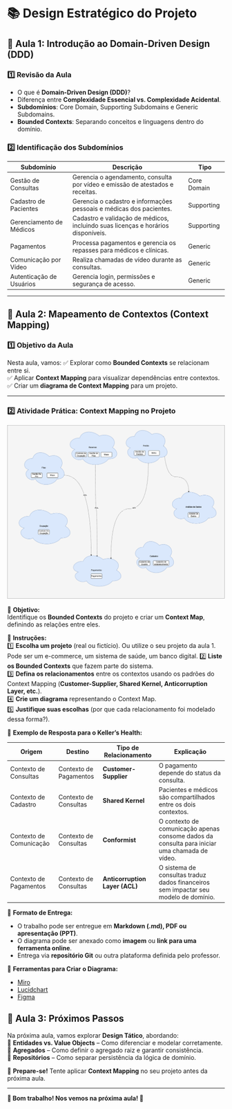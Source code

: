 # 📚 Design Estratégico do Projeto

## 📌 Aula 1: Introdução ao Domain-Driven Design (DDD)

### **1️⃣ Revisão da Aula**
- O que é **Domain-Driven Design (DDD)**?
- Diferença entre **Complexidade Essencial vs. Complexidade Acidental**.
- **Subdomínios**: Core Domain, Supporting Subdomains e Generic Subdomains.
- **Bounded Contexts**: Separando conceitos e linguagens dentro do domínio.

### **2️⃣ Identificação dos Subdomínios**
| **Subdomínio**              | **Descrição**                                                                                      | **Tipo**         |
|-----------------------------|--------------------------------------------------------------------------------------------------|------------------|
| Gestão de Consultas         | Gerencia o agendamento, consulta por vídeo e emissão de atestados e receitas.                   | Core Domain      |
| Cadastro de Pacientes       | Gerencia o cadastro e informações pessoais e médicas dos pacientes.                             | Supporting       |
| Gerenciamento de Médicos    | Cadastro e validação de médicos, incluindo suas licenças e horários disponíveis.                | Supporting       |
| Pagamentos                  | Processa pagamentos e gerencia os repasses para médicos e clínicas.                            | Generic          |
| Comunicação por Vídeo       | Realiza chamadas de vídeo durante as consultas.                                                | Generic          |
| Autenticação de Usuários    | Gerencia login, permissões e segurança de acesso.                                              | Generic          |

---

## 📌 Aula 2: Mapeamento de Contextos (Context Mapping)

### **1️⃣ Objetivo da Aula**
Nesta aula, vamos:
✅ Explorar como **Bounded Contexts** se relacionam entre si.  
✅ Aplicar **Context Mapping** para visualizar dependências entre contextos.  
✅ Criar um **diagrama de Context Mapping** para um projeto.  

---

### **2️⃣ Atividade Prática: Context Mapping no Projeto**


![MappingContext](./DDD2.drawio.png)

📌 **Objetivo:**  
Identifique os **Bounded Contexts** do projeto e criar um **Context Map**, definindo as relações entre eles.

📌 **Instruções:**  
1️⃣ **Escolha um projeto** (real ou fictício). Ou utilize o seu projeto da aula 1. Pode ser um e-commerce, um sistema de saúde, um banco digital. 
2️⃣ **Liste os Bounded Contexts** que fazem parte do sistema.  
3️⃣ **Defina os relacionamentos** entre os contextos usando os padrões do Context Mapping (**Customer-Supplier, Shared Kernel, Anticorruption Layer, etc.**).  
4️⃣ **Crie um diagrama** representando o Context Map.  
5️⃣ **Justifique suas escolhas** (por que cada relacionamento foi modelado dessa forma?).  

📌 **Exemplo de Resposta para o Keller’s Health:**  

| **Origem**               | **Destino**              | **Tipo de Relacionamento**       | **Explicação** |
|--------------------------|-------------------------|--------------------------------|---------------|
| Contexto de Consultas    | Contexto de Pagamentos  | **Customer-Supplier**          | O pagamento depende do status da consulta. |
| Contexto de Cadastro     | Contexto de Consultas   | **Shared Kernel**              | Pacientes e médicos são compartilhados entre os dois contextos. |
| Contexto de Comunicação  | Contexto de Consultas   | **Conformist**                 | O contexto de comunicação apenas consome dados da consulta para iniciar uma chamada de vídeo. |
| Contexto de Pagamentos   | Contexto de Consultas   | **Anticorruption Layer (ACL)** | O sistema de consultas traduz dados financeiros sem impactar seu modelo de domínio. |

📌 **Formato de Entrega:**  
- O trabalho pode ser entregue em **Markdown (.md), PDF ou apresentação (PPT)**.  
- O diagrama pode ser anexado como **imagem** ou **link para uma ferramenta online**.  
- Entrega via **repositório Git** ou outra plataforma definida pelo professor.  

📌 **Ferramentas para Criar o Diagrama:**  
- [Miro](https://miro.com/)  
- [Lucidchart](https://www.lucidchart.com/)  
- [Figma](https://www.figma.com/)  

## 📌 Aula 3: Próximos Passos  
Na próxima aula, vamos explorar **Design Tático**, abordando:  
🔹 **Entidades vs. Value Objects** – Como diferenciar e modelar corretamente.  
🔹 **Agregados** – Como definir o agregado raiz e garantir consistência.  
🔹 **Repositórios** – Como separar persistência da lógica de domínio.  

📌 **Prepare-se!** Tente aplicar **Context Mapping** no seu projeto antes da próxima aula.  

---

**📢 Bom trabalho! Nos vemos na próxima aula! 🚀**  
